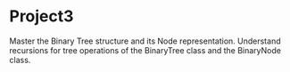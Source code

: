 # Project3
Master the Binary Tree structure and its Node representation. Understand recursions for tree operations of the BinaryTree class and the BinaryNode class.
